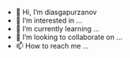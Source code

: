 - 👋 Hi, I’m diasgapurzanov
- 👀 I’m interested in ...
- 🌱 I’m currently learning ...
- 💞️ I’m looking to collaborate on ...
- 📫 How to reach me ...

<!---
diasgapurzanov/diasgapurzanov is a ✨ special ✨ repository because its `README.md` (this file) appears on your GitHub profile.
You can click the Preview link to take a look at your changes.
--->
